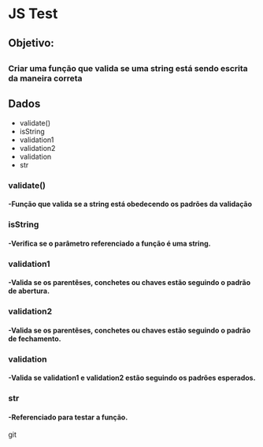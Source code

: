 <h1> JS Test </h1>

<h2 class="color:#fff;">Objetivo:<h2>
<h3>Criar uma função que valida se uma string está sendo escrita da maneira correta </h3>

<h2 class="color:#fff;">Dados</h2>
<uL>
  <li>validate()</li>
  <li>isString</li>
  <li>validation1</li>
  <li>validation2</li>
  <li>validation</li>
  <li>str</li>
</ul>
  
<h3>validate()</h3>
<h4>-Função que valida se a string está obedecendo os padrões da validação</h4>
  
<h3>isString</h3>
<h4>-Verifica se o parâmetro referenciado a função é uma string.</h4>
  
<h3>validation1</h3>
<h4>-Valida se os parentêses, conchetes ou chaves estão seguindo o padrão de abertura.</h4>
  
<h3>validation2</h3>
<h4>-Valida se os parentêses, conchetes ou chaves estão seguindo o padrão de fechamento.</h4>
  
<h3>validation</h3>
<h4>-Valida se validation1 e validation2 estão seguindo os padrões esperados.</h4>
 
<h3>str</h3>
<h4>-Referenciado para testar a função.</h4>
git